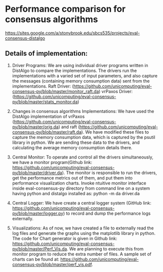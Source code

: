 # Performance comparison for consensus algorithms
<https://sites.google.com/a/stonybrook.edu/sbcs535/projects/eval-consensus-distalgo>

## Details of implementation:
1. Driver Programs: We are using individual driver programs written in DistAlgo to compare the implementations. The drivers run the implementations with a varied set of input parameters, and also capture the messages (containing memory consumption data) sent from the implementations. 
Raft Driver: (https://github.com/unicomputing/eval-consensus-py/blob/master/monitor_raft.da)
vrPaxos Driver: (https://github.com/unicomputing/eval-consensus-py/blob/master/stats_monitor.da)

2. Changes in consensus algorithms Implementations: We have used the DistAlgo implementation of vrPaxos (https://github.com/unicomputing/eval-consensus-py/blob/master/orig.da) and raft (https://github.com/unicomputing/eval-consensus-py/blob/master/raft.da). We have modified these files to capture the memory consumption data, which is captured by the psutil library in python. We are sending these data to the drivers, and calculating the average memory consumption details there.

3. Central Monitor: To operate and control all the drivers simultaneously, we have a monitor program(Github link: https://github.com/unicomputing/eval-consensus-py/blob/master/driver.da). The monitor is responsible to run the drivers, get the performance metrics out of them, and put them into performance visualization charts. Invoke ntuitive monitor interface inside eval-consensus-py directory from command line on a system having python and distalgo installed as: python -m da driver.da

4. Central Logger: We have create a central logger system (GitHub link: https://github.com/unicomputing/eval-consensus-py/blob/master/logger.py) to record and dump the performance logs externally.

5. Visualizations: As of now, we have created a file to externally read the log files and generate the graphs using the matplotlib library in python. The code for Chart generator is given in Github link: https://github.com/unicomputing/eval-consensus-py/blob/master/Perf_Vis.da. We are planning to execute this from monitor program to reduce the extra number of files. A sample set of charts can be found at: https://github.com/unicomputing/eval-consensus-py/blob/master/perf_vis.pdf.
